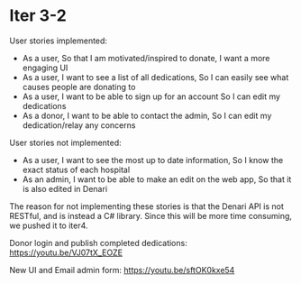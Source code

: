 # Iter 3-2

User stories implemented:
* As a user, So that I am motivated/inspired to donate, I want a more engaging UI
* As a user, I want to see a list of all dedications, So I can easily see what causes people are donating to
* As a user, I want to be able to sign up for an account  So I can edit my dedications
* As a donor, I want to be able to contact the admin, So I can edit my dedication/relay any concerns

User stories not implemented:
* As a user, I want to see the most up to date information, So I know the exact status of each hospital
* As an admin, I want to be able to make an edit on the web app, So that it is also edited in Denari

The reason for not implementing these stories is that the Denari API is not RESTful, and is instead a C# library. 
Since this will be more time consuming, we pushed it to iter4. 

Donor login and publish completed dedications:
https://youtu.be/VJ07tX_EOZE

New UI and Email admin form:
https://youtu.be/sftOK0kxe54